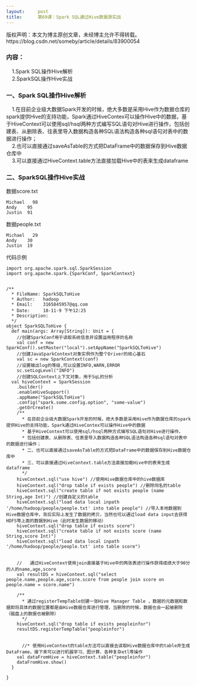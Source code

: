 ```yaml
---
layout:     post
title:      第69课：Spark SQL通过Hive数据源实战
---
```

<div id="article_content" class="article_content clearfix csdn-tracking-statistics" data-pid="blog" data-mod="popu_307" data-dsm="post">
								<div class="article-copyright">
					版权声明：本文为博主原创文章，未经博主允许不得转载。					https://blog.csdn.net/someby/article/details/83900054				</div>
								            <link rel="stylesheet" href="https://csdnimg.cn/release/phoenix/template/css/ck_htmledit_views-f76675cdea.css">
						<div class="htmledit_views" id="content_views">
                <h3>内容：</h3>

<p>    1.Spark SQL操作Hive解析<br>
    2.SparkSQL操作Hive实战</p>

<h3>一、Spark SQL操作Hive解析</h3>

<p>    1.在目前企业级大数据Spark开发的时候，绝大多数是采用Hive作为数据仓库的spark提供Hive的支持功能，Spark通过HiveContex可以操作Hive中的数据，基于HiveContext可以使用sql/hsql两种方式编写SQL语句对Hive进行操作，包括创建表、从删除表、往表里导入数据构造各种SQL语法构造各种sql语句对表中的数据进行操作；<br>
    2.也可以直接通过saveAsTable的方式把DataFrame中的数据保存到Hive数据仓库中<br>
    3.可以直接通过HiveContext.table方法直接加载Hive中的表来生成dataframe</p>

<h3>二、SparkSQL操作Hive实战</h3>

<p>数据score.txt</p>

<pre class="has">
<code>Michael	98
Andy	95
Justin	91</code></pre>

<p>数据people.txt </p>

<pre class="has">
<code>Michael	29
Andy	30
Justin	19</code></pre>

<p>代码示例</p>

<pre class="has">
<code class="language-java">import org.apache.spark.sql.SparkSession
import org.apache.spark.{SparkConf, SparkContext}


/**
  * FileName: SparkSQLToHive
  * Author:   hadoop
  * Email:    3165845957@qq.com
  * Date:     18-11-9 下午12:25
  * Description:
  */
object SparkSQLToHive {
  def main(args: Array[String]): Unit = {
    //创建SparkConf用于读取系统信息并设置运用程序的名称
    val conf = new SparkConf().setMaster("local").setAppName("SparkSQLToHive")
    //创建JavaSparkContext对象实例作为整个Driver的核心基石
    val sc = new SparkContext(conf)
    //设置输出log的等级,可以设置INFO,WARN,ERROR
    sc.setLogLevel("INFO")
    //创建SQLContext上下文对象，用于SqL的分析
  val hiveContext = SparkSession
    .builder()
    .enableHiveSupport()
    .appName("SparkSQLToHive")
    .config("spark.some.config.option", "some-value")
    .getOrCreate()
    /**
      * 在目前企业级大数据Spark开发的时候，绝大多数是采用Hive作为数据仓库的spark提供Hive的支持功能，Spark通过HiveContex可以操作Hive中的数据
      * 基于HiveContext可以使用sql/hsql两种方式编写SQL语句对Hive进行操作，
      * 包括创建表、从删除表、往表里导入数据构造各种SQL语法构造各种sql语句对表中的数据进行操作；
      * 二、也可以直接通过saveAsTable的方式把DataFrame中的数据保存到Hive数据仓库中
      * 三、可以直接通过HiveContext.table方法直接加载Hive中的表来生成dataframe
      */
    hiveContext.sql("use hive") //使用Hive数据仓库中的hive数据库
    hiveContext.sql("drop table if exists people") //删除同名的table
    hiveContext.sql("create table if not exists people (name String,age Int)") //创建自定义的table
    hiveContext.sql("load data local inpath '/home/hadoop/people/people.txt' into table people") //导入本地数据到Hive数据仓库中，背后实际上发生了数据的拷贝，当然也可以通过load data input去获得HDFS等上面的数据到Hive（此时发生数据的移动）
    hiveContext.sql("drop table if exists score")
    hiveContext.sql("create table if not exists score (name String,score Int)")
    hiveContext.sql("load data local inpath '/home/hadoop/people/people.txt' into table score")


    //   通过HiveContext使用join直接基于Hive中的两张表进行操作获得成绩大于90分的人的name,age,score
    val resultDS = hiveContext.sql("select people.name,people.age,score.score from people join score on people.name = score.name")

    /**
      * 通过registerTempTable创建一张Hive Manager Table ，数据的元数据和数据即将具体的数据位置都是由Hive数据仓库进行管理，当删除的时候，数据也会一起被删除（磁盘上的数据也被删除）
      */
    hiveContext.sql("drop table if exists peopleinfor")
    resultDS.registerTempTable("peopleinfor")


      //* 使用HiveContext的table方法可以直接去读取Hive数据仓库中的table并生成DataFrame，接下来可以进行机器学习、图计算、各种复杂etl等操作
    val dataFromHive = hiveContext.table("peopleinfor")
    dataFromHive.show()
  }

}</code></pre>

<p> </p>            </div>
                </div>